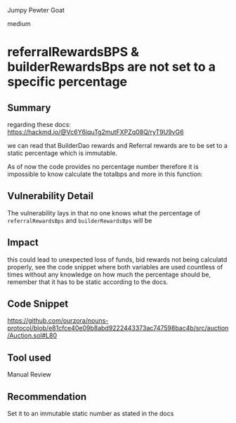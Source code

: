 Jumpy Pewter Goat

medium

# referralRewardsBPS & builderRewardsBps are not set to a specific percentage

## Summary
regarding these docs: 
https://hackmd.io/@Vc6Y6iquTg2mutFXPZq08Q/ryT9U9vG6

we can read that BuilderDao rewards and Referral rewards are to be set to a static percentage which is immutable.

As of now the code provides no percentage number therefore it is impossible to know calculate the totalbps and more in this function:
## Vulnerability Detail
The vulnerability lays in that no one knows what the percentage of `referralRewardsBps` and `builderRewardsBps` will be  
## Impact
this could lead to unexpected loss of funds, bid rewards not being calculatd properly, see the code snippet where both variables are used countless of times without any knowledge on how much the percentage should be, remember that it has to be static according to the docs. 
## Code Snippet
https://github.com/ourzora/nouns-protocol/blob/e81cfce40e09b8abd9222443373ac747598bac4b/src/auction/Auction.sol#L80
## Tool used

Manual Review

## Recommendation
Set it to an immutable static number as stated in the docs 